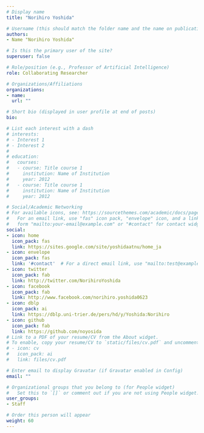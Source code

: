 ```yaml
---
# Display name
title: "Norihiro Yoshida"

# Username (this should match the folder name and the name on publications)
authors:
- Name "Norihiro Yoshida"

# Is this the primary user of the site?
superuser: false

# Role/position (e.g., Professor of Artificial Intelligence)
role: Collaborating Researcher

# Organizations/Affiliations
organizations:
- name:
  url: ""

# Short bio (displayed in user profile at end of posts)
bio:

# List each interest with a dash
# interests:
# - Interest 1
# - Interest 2
#
# education:
#   courses:
#   - course: Title course 1
#     institution: Name of Institution
#     year: 2012
#   - course: Title course 1
#     institution: Name of Institution
#     year: 2012

# Social/Academic Networking
# For available icons, see: https://sourcethemes.com/academic/docs/page-builder/#icons
#   For an email link, use "fas" icon pack, "envelope" icon, and a link in the
#   form "mailto:your-email@example.com" or "#contact" for contact widget.
social:
- icon: home
  icon_pack: fas
  link: https://sites.google.com/site/yoshidaatnu/home_ja
- icon: envelope
  icon_pack: fas
  link: '#contact'  # For a direct email link, use "mailto:test@example.org".
- icon: twitter
  icon_pack: fab
  link: http://twitter.com/NorihiroYoshida
- icon: facebook
  icon_pack: fab
  link: http://www.facebook.com/norihiro.yoshida0623
- icon: dblp
  icon_pack: ai
  link: https://dblp.uni-trier.de/pers/hd/y/Yoshida:Norihiro
- icon: github
  icon_pack: fab
  link: https://github.com/noyosida
# Link to a PDF of your resume/CV from the About widget.
# To enable, copy your resume/CV to `static/files/cv.pdf` and uncomment the lines below.
# - icon: cv
#   icon_pack: ai
#   link: files/cv.pdf

# Enter email to display Gravatar (if Gravatar enabled in Config)
email: ""

# Organizational groups that you belong to (for People widget)
#   Set this to `[]` or comment out if you are not using People widget.
user_groups:
- Staff

# Order this person will appear
weight: 60
---
```

